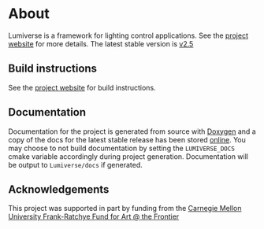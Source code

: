# About
Lumiverse is a framework for lighting control applications. See the [project website](http://lumiverse.cs.cmu.edu) for more details.
The latest stable version is [v2.5](https://github.com/ebshimizu/Lumiverse/tree/v2.5)

## Build instructions
See the [project website](http://lumiverse.cs.cmu.edu) for build instructions.

## Documentation
Documentation for the project is generated from source with [Doxygen](http://www.stack.nl/~dimitri/doxygen/) and a copy of the docs for the latest stable release has been stored [online](http://lumiverse.cs.cmu.edu/docs/).
You may choose to not build documentation by setting the `LUMIVERSE_DOCS`
cmake variable accordingly during project generation.
Documentation will be output to  `Lumiverse/docs` if generated. 

## Acknowledgements
This project was supported in part by funding from the [Carnegie Mellon
University Frank-Ratchye Fund for Art @ the Frontier](http://studioforcreativeinquiry.org/)